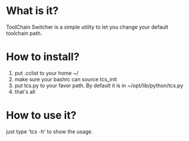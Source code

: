 # What is it?

ToolChain Switcher is a simple utility to let you change your default toolchain path.

# How to install?

1. put .cclist to your home ~/
2. make sure your bashrc can source tcs_init
3. put tcs.py to your favor path. By default it is in ~/opt/lib/python/tcs.py
4. that's all

# How to use it?

just type 'tcs -h' to show the usage.
